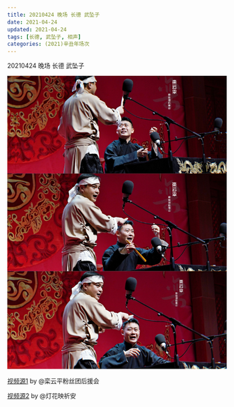 ```yaml
---
title: 20210424 晚场 长德 武坠子
date: 2021-04-24
updated: 2021-04-24
tags: [长德, 武坠子, 相声] 
categories: (2021)辛丑年场次 
---
```

20210424 晚场 长德 武坠子

![](https://raw.githubusercontent.com/rhenginium/image/main/img-161941891179814f538931124fe9ba8507305c8cb3868.jpg)

[视频源1](https://m.weibo.cn/6574451359/4629633259016002) by @栾云平粉丝团后援会

[视频源2](https://m.weibo.cn/1950216183/4629631255445781 )  by @灯花映祈安